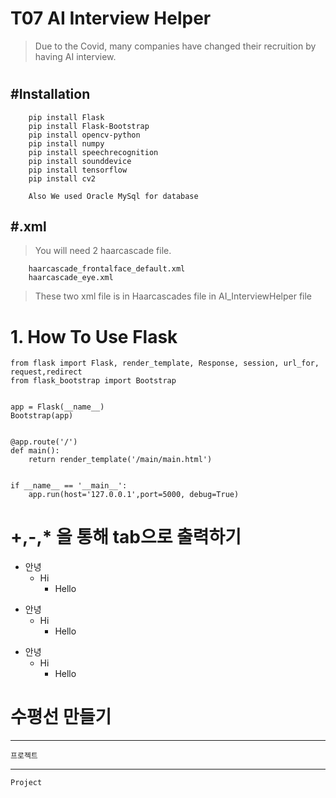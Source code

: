 # T07 AI Interview Helper
> Due to the Covid, many companies have changed their recruition by having AI interview.  
# 

## #Installation

```
    pip install Flask 
    pip install Flask-Bootstrap
    pip install opencv-python
    pip install numpy
    pip install speechrecognition
    pip install sounddevice
    pip install tensorflow
    pip install cv2
    
    Also We used Oracle MySql for database 
```
    
## #.xml
> You will need 2 haarcascade file. 
```
    haarcascade_frontalface_default.xml
    haarcascade_eye.xml
```
> These two xml file is in Haarcascades file in AI_InterviewHelper file 
    


# 1. How To Use Flask 
~~~
from flask import Flask, render_template, Response, session, url_for, request,redirect
from flask_bootstrap import Bootstrap


app = Flask(__name__)
Bootstrap(app)


@app.route('/')
def main():
    return render_template('/main/main.html')


if __name__ == '__main__':
    app.run(host='127.0.0.1',port=5000, debug=True)
~~~


# +,-,\* 을 통해 tab으로 출력하기

- 안녕
  - Hi
    - Hello

* 안녕
  - Hi
    - Hello

- 안녕
  - Hi
    - Hello

# 수평선 만들기

---

    프로젝트

---

    Project
